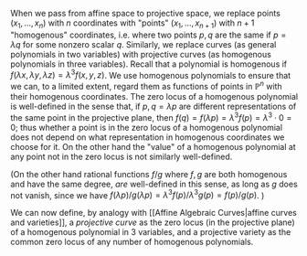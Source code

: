 When we pass from affine space to projective space, we replace points $(x_1, \dots, x_n)$ with $n$ coordinates with "points" $(x_1, \dots, x_{n+1})$ with $n+1$ "homogenous" coordinates, i.e. where two points $p, q$ are the same if $p = \lambda q$ for some nonzero scalar $q$. Similarly, we replace curves (as general polynomials in two variables) with projective curves (as homogenous polynomials in three variables). Recall that a polynomial is homogenous if $f(\lambda x, \lambda y, \lambda z) = \lambda^3 f(x, y, z)$. We use homogenous polynomials to ensure that we can, to a limited extent, regard them as functions of points in $\mathbb{P}^n$ with their homogenous coordinates. The zero locus of a homogenous polynomial is well-defined in the sense that, if $p, q = \lambda p$ are different representations of the same point in the projective plane, then $f(q) = f(\lambda p) = \lambda^3 f(p) = \lambda^3 \cdot 0 = 0$; thus whether a point is in the zero locus of a homogenous polynomial does not depend on what representation in homogenous coordinates we choose for it. On the other hand the "value" of a homogenous polynomial at any point not in the zero locus is not similarly well-defined. 

(On the other hand rational functions $f/g$ where $f, g$ are both homogenous and have the same degree, *are* well-defined in this sense, as long as $g$ does not vanish, since we have $f(\lambda p)/g(\lambda p) = \lambda^3 f(p) / \lambda^3 g(p) = f(p)/g(p)$. )

We can now define, by analogy with [[Affine Algebraic Curves|affine curves and varieties]], a *projective curve* as the zero locus (in the projective plane) of a homogenous polynomial in 3 variables, and a projective variety as the common zero locus of any number of homogenous polynomials. 


